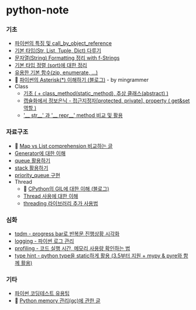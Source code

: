 # python-note

### 기초
 - [파이썬의 특징 및 call_by_object_reference]( basics/object_reference.ipynb)
 - [기본 타입(Str, List, Tuple, Dict) 다루기]( basics/basic_type.ipynb)
 - [문자열(String) Formatting 정리 with f-Strings]( basics/string_format.ipynb)
 - [기본 타입 정렬 (sort)에 대한 정리]( basics/summary_sort.ipynb)
 - [유용한 기본 함수(zip, enumerate, ...)]( basics/extra_func.ipynb)
 - :page_facing_up: [파이썬의 Asterisk(*) 이해하기 (블로그)](https://mingrammer.com/understanding-the-asterisk-of-python/) - by mingrammer
 - Class
   - [기초 ( + class_method(static_method), 추상 클래스(abstract) )]( basics/class.ipynb)  
   - [캡슐화에서 정보은닉 - 접근지정자[protected, private], property ( get&set 역할 )]( basics/class_private.ipynb)
   - ['__ str__' 과 '__ repr__' method 비교 및 활용]( basics/class_str_repr.ipynb)
 
### 자료구조

 - :page_facing_up: [Map vs List comprehension 비교하는 글](https://dev.to/lyfolos/map-vs-list-comprehension-in-python-2ljj)
 - [Generator에 대한 이해]( data_structure/generator_tutorial.ipynb)
 - [queue 활용하기]( data_structure/queue_tutorial.ipynb) 
 - [stack 활용하기]( data_structure/stack_tutorial.ipynb) 
 - [priority_queue 구현]( data_structure/priority_queue.ipynb)  
 - Thread
   - :page_facing_up: [CPython의 GIL에 대한 이해 (블로그)](https://yahwang.github.io/posts/70)
   - [Thread 사용에 대한 이해]( data_structure/thread_tutorial.ipynb)
   - [threading 라이브러리 추가 사용법]( data_structure/threading_usage.ipynb)

### 심화
  - [tqdm - progress bar로 반복문 진행상황 시각화]( intensive/tqdm.ipynb)
  - [logging - 파이썬 로그 관리 ]( intensive/logging_tutorial.ipynb)
  - [profiling - 코드 실행 시간, 메모리 사용량 확인하는 법]( intensive/profiling.ipynb) 
  - [type hint - python type을 static하게 활용 (3.5부터 지원 + mypy & pyre와 함께 활용)]( intensive/typehint.ipynb) 
 
### 기타

 - [파이썬 코딩테스트 유용팁]( python_coding_tips.ipynb)
 - :page_facing_up: [Python memory 관리(gc)에 관한 글](https://easydata.engineering/python-memory-management-in-jupyter-notebook)

